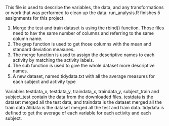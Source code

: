 This file is used to describe the variables, the data, and any transformations or work that was performed to clean up the data.
run_analysis.R finishes 5 assignments for this project.

1. Merge the test and train dataset is using the rbind() function. Those files need to hav the same number of columns and referring to the same column name.
2. The grep function is used to get those columns with the mean and standard deviation measures.
3. The merge function is used to assign the descriptive names to each activity by matching the activity labels.
4. The sub function is used to give the whole dataset more descriptive names.
5. A new dataset, named tidydata.txt with all the average measures for each subject and activity type

Variables
testdata_x, testdata_y, traindata_x, traindata_y, subject_train and subject_test contain the data from the downloaded files.
testdata is the dataset merged all the test data, and traindata is the dataset merged all the train data
Alldata is the dataset merged all the test and train data.
tidydata is defined to get the average of each variable for each activity and each subject.